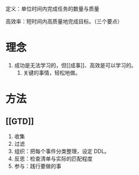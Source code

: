 定义：单位时间内完成任务的数量与质量

高效率：短时间内高质量地完成目标。（三个要点）

# 理念
1. 成功是无法学习的，但[[成事]]、高效是可以学习的。
	1. 关键的事情，轻松地做。

# 方法
## [[GTD]] 
1. 收集
2. 过滤
3. 组织：把每个事件分类整理，设定 DDL。
4. 反思：检查清单与实际的匹配程度
5. 参与：践行要做的事